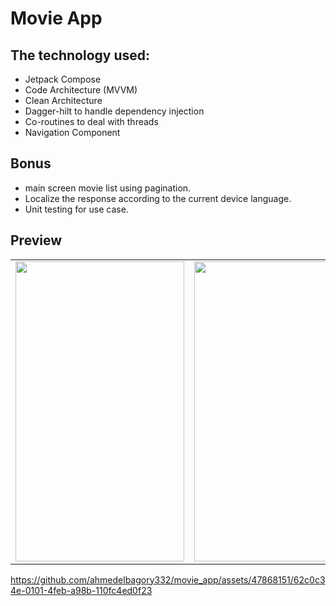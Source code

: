 # Movie App


## The technology used:

- Jetpack Compose
- Code Architecture (MVVM)
- Clean Architecture  
- Dagger-hilt to handle dependency injection
- Co-routines to deal with threads
- Navigation Component

## Bonus
- main screen movie list using pagination.
- Localize the response according to the current device language.
- Unit testing for use case.



## Preview
<table>
  <tr>
    <td><img src="https://github.com/ahmedelbagory332/movie_app/assets/47868151/74416df0-18bb-4759-b74a-bf1c7f400d50" width=270 height=480></td>
    <td><img src="https://github.com/ahmedelbagory332/movie_app/assets/47868151/eaf6ce6f-7495-401d-9d40-f3c8de0e99c9" width=270 height=480></td>
    <td><img src="https://github.com/ahmedelbagory332/movie_app/assets/47868151/b647d482-e1bd-41cb-aec0-b1ca22a98ac3" width=270 height=480></td>
   </tr>
 </table>
 


https://github.com/ahmedelbagory332/movie_app/assets/47868151/62c0c34e-0101-4feb-a98b-110fc4ed0f23


